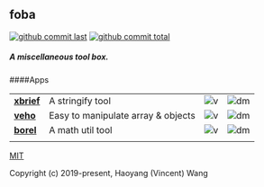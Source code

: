 ## foba

[![github commit last][badge-github-last-commit]][url-github]
[![github commit total][badge-github-commit-count]][url-github]

[//]: <> (Shields)
[badge-github-last-commit]: https://flat.badgen.net/github/last-commit/hoyeungw/foba
[badge-github-commit-count]: https://flat.badgen.net/github/commits/hoyeungw/foba
[url-github]: https://github.com/hoyeungw/foba

##### A miscellaneous tool box.

####Apps

|                 |                                      |           |             |
|-----------------|--------------------------------------|-----------|-------------|
|[**xbrief**][xbr]| A stringify tool                     |![v][xbr-v]|![dm][xbr-dm]|
|[**veho**][veh]  | Easy to manipulate array & objects   |![v][veh-v]|![dm][veh-dm]|
|[**borel**][bor] | A math util tool                     |![v][bor-v]|![dm][bor-dm]|
|                 |                                      |           |             |

[//]: <> (Shields)
[xbr]: ./vintage/xbrief
[veh]: ./vintage/veho
[bor]: ./vintage/borel
[xbr-v]: https://flat.badgen.net/npm/v/xbrief
[xbr-dm]: https://flat.badgen.net/npm/dm/xbrief
[xbr-dt]:https://flat.badgen.net/npm/dt/xbrief
[veh-v]: https://flat.badgen.net/npm/v/veho
[veh-dm]: https://flat.badgen.net/npm/dm/veho
[veh-dt]:https://flat.badgen.net/npm/dt/veho
[bor-v]: https://flat.badgen.net/npm/v/borel
[bor-dm]: https://flat.badgen.net/npm/dm/borel
[bor-dt]:https://flat.badgen.net/npm/dt/borel
[xbr-pp-size]: https://flat.badgen.net/packagephobia/install/xbrief

[MIT](http://opensource.org/licenses/MIT)

Copyright (c) 2019-present, Haoyang (Vincent) Wang

